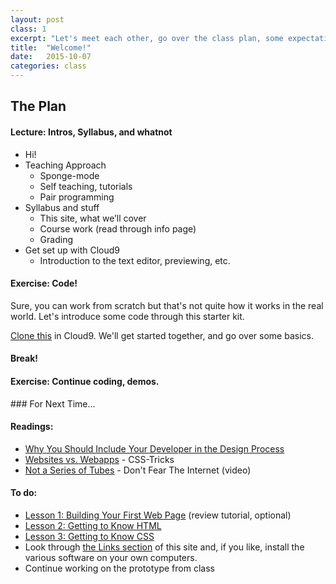 ```yaml
---
layout: post
class: 1
excerpt: "Let's meet each other, go over the class plan, some expectations and logistics, then get our hands into some code. Why wait? And of course we'll talk about this whole 'Prototyping in Code' concept. Then we'll make our first, well, prototype!"
title:  "Welcome!"
date:   2015-10-07
categories: class
---
```


## The Plan

#### <span class="post-title-pre">Lecture:</span> Intros, Syllabus, and whatnot
* Hi!
* Teaching Approach
	* Sponge-mode
	* Self teaching, tutorials
	* Pair programming
* Syllabus and stuff
	* This site, what we’ll cover
	* Course work (read through info page)
	* Grading
* Get set up with Cloud9
	* Introduction to the text editor, previewing, etc.

#### <span class="post-title-pre">Exercise:</span> Code!

Sure, you can work from scratch but that's not quite how it works in the real world. Let's introduce some code through this starter kit.

[Clone this](https://github.com/laras126/class1-uipic-welcome) in Cloud9. We'll get started together, and go over some basics.

#### Break!

#### <span class="post-title-pre">Exercise:</span> Continue coding, demos.

<div class="post-todos notice" markdown="1">
### For Next Time...

#### Readings:

* [Why You Should Include Your Developer in the Design Process](http://www.smashingmagazine.com/2014/11/21/why-you-should-include-your-developer-in-the-design-process/)
* [Websites vs. Webapps](http://css-tricks.com/poll-results-sites-vs-apps/) - CSS-Tricks
* [Not a Series of Tubes](http://www.dontfeartheinternet.com/the-basics/not-tubes) - Don't Fear The Internet (video)

#### To do:

* [Lesson 1: Building Your First Web Page](http://learn.shayhowe.com/html-css/building-your-first-web-page/) (review tutorial, optional)
* [Lesson 2: Getting to Know HTML](http://learn.shayhowe.com/html-css/getting-to-know-html/)
* [Lesson 3: Getting to Know CSS](http://learn.shayhowe.com/html-css/getting-to-know-css/)
* Look through [the Links section]({{site.baseurl}}/links/) of this site and, if you like, install the various software on your own computers.
* Continue working on the prototype from class

</div>